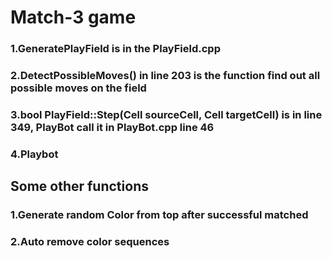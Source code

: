 # Match-3 game

### 1.GeneratePlayField is in the PlayField.cpp

### 2.DetectPossibleMoves() in line 203 is the function find out all possible moves on the field

### 3.bool PlayField::Step(Cell sourceCell, Cell targetCell) is in line 349, PlayBot call it in PlayBot.cpp line 46

### 4.Playbot

## Some other functions

### 1.Generate random Color from top after successful matched

### 2.Auto remove color sequences
